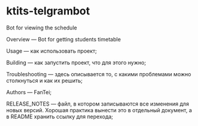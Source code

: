 # ktits-telgrambot
Bot for viewing the schedule

Overview — Bot for getting students timetable

Usage — как использовать проект;

Building — как запустить проект, что для этого нужно;

Troubleshooting — здесь описывается то, с какими проблемами можно столкнуться и как их решить;

Authors — FanTei;

RELEASE_NOTES — файл, в котором записываются все изменения для новых версий. Хорошая практика вынести это в отдельный документ, а в README хранить ссылку для перехода;

